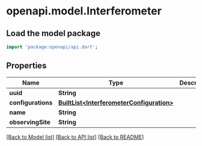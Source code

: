 # openapi.model.Interferometer

## Load the model package
```dart
import 'package:openapi/api.dart';
```

## Properties
Name | Type | Description | Notes
------------ | ------------- | ------------- | -------------
**uuid** | **String** |  | 
**configurations** | [**BuiltList&lt;InterferometerConfiguration&gt;**](InterferometerConfiguration.md) |  | 
**name** | **String** |  | [optional] 
**observingSite** | **String** |  | [optional] 

[[Back to Model list]](../README.md#documentation-for-models) [[Back to API list]](../README.md#documentation-for-api-endpoints) [[Back to README]](../README.md)


